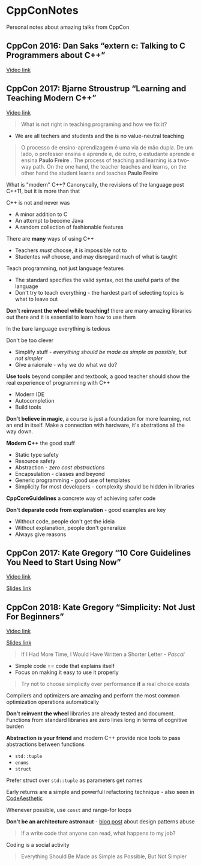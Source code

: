 # CppConNotes

Personal notes about amazing talks from CppCon

## CppCon 2016: Dan Saks “extern c: Talking to C Programmers about C++”

[Video link](https://www.youtube.com/watch?v=D7Sd8A6_fYU)

## CppCon 2017: Bjarne Stroustrup “Learning and Teaching Modern C++”

[Video link](https://www.youtube.com/watch?v=fX2W3nNjJIo)

> What is not right in teaching programing and how we fix it?

- We are all techers and students and the is no value-neutral teaching

> O processo de ensino-aprendizagem é uma via de mão dupla. De um lado, o professor ensina e aprende e, de outro, o estudante aprende e ensina **Paulo Freire**
.
> The process of teaching and learning is a two-way path. On the one hand, the teacher teaches and learns, on the other hand the student learns and teaches **Paulo Freire**

What is "modern" C++? Canonycally, the revisions of the language post C++11, but it is more than that

C++ is not and never was

- A minor addition to C
- An attempt to become Java
- A random collection of fashionable features

There are **many** ways of using C++

- Teachers *must* choose, it is impossible not to
- Studentes *will* choose, and may disregard much of what is taught

Teach programming, not just language features

- The standard specifies the valid syntax, not the useful parts of the language
- Don't try to teach everything - the hardest part of selecting topics is what to leave out

**Don't reinvent the wheel while teaching!** there are many amazing libraries out there and it is essential to learn how to use them

In the bare language everything is tedious

Don't be too clever

- Simplify stuff - *everything should be made as simple as possible, but not simpler*
- Give a raionale - why we do what we do?

**Use tools** beyond compiler and textbook, a good teacher should show the real experience of programming with C++

- Modern IDE
- Autocompletion
- Build tools

**Don't believe in magic**, a course is just a foundation for more learning, not an end in itself.
Make a connection with hardware, it's abstrations all the way down.

**Modern C++** the good stuff

- Static type safety
- Resource safety
- Abstraction - *zero cost abstractions*
- Encapsulation - classes and beyond
- Generic programming - good use of templates
- Simplicity for most developers - complexity should be hidden in libraries

**CppCoreGuidelines** a concrete way of achieving safer code

**Don't deparate code from explanation** - good examples are key

- Without code, people don't get the ideia
- Without explanation, people don't generalize
- Always give reasons

## CppCon 2017: Kate Gregory “10 Core Guidelines You Need to Start Using Now”

[Video link](https://www.youtube.com/watch?v=XkDEzfpdcSg)

[Slides link](https://github.com/CppCon/CppCon2017/tree/master/Presentations/10%20Core%20Guidelines%20You%20Need%20to%20Start%20Using%20Now)

## CppCon 2018: Kate Gregory “Simplicity: Not Just For Beginners”

[Video link](https://www.youtube.com/watch?v=n0Ak6xtVXno)

[Slides link](https://github.com/CppCon/CppCon2018/tree/master/Presentations/simplicity_not_just_for_beginners)

> If I Had More Time, I Would Have Written a Shorter Letter - *Pascal*

- Simple code == code that explains itself
- Focus on making it easy to use it properly

> Try not to choose simplicity over performance **if** a real choice exists

Compilers and optimizers are amazing and perform the most common optimization operations automatically

**Don't reinvent the wheel** libraries are already tested and document. Functions from standard libraries are zero lines long in terms of cognitive burden

**Abstraction is your friend** and modern C++ provide nice tools to pass abstractions between functions

- `std::tuple`
- `enums`
- `struct`

Prefer struct over `std::tuple` as parameters get names

Early returns are a simple and powerfull refactoring technique - also seen in [CodeAesthetic](https://www.youtube.com/watch?v=CFRhGnuXG-4)

Whenever possible, use `const` and range-for loops

**Don't be an architecture astronaut** - [blog post](https://taskinoor.wordpress.com/2011/09/21/the-abuse-of-design-patterns-in-writing-a-hello-world-program/) about design patterns abuse

> If a write code that anyone can read, what happens to my job?

Coding is a social activity

> Everything Should Be Made as Simple as Possible, But Not Simpler

